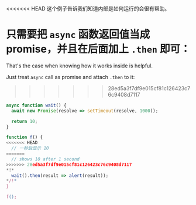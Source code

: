 
<<<<<<< HEAD
这个例子告诉我们知道内部是如何运行的会很有帮助。

只需要把 `async` 函数返回值当成 promise，并且在后面加上 `.then` 即可：
=======
That's the case when knowing how it works inside is helpful.

Just treat `async` call as promise and attach `.then` to it:
>>>>>>> 28ed5a3f7df9e015cf81c126423c76c9408d7117
```js run
async function wait() {
  await new Promise(resolve => setTimeout(resolve, 1000));

  return 10;
}

function f() {
<<<<<<< HEAD
  // 一秒后显示 10
=======
  // shows 10 after 1 second
>>>>>>> 28ed5a3f7df9e015cf81c126423c76c9408d7117
*!*
  wait().then(result => alert(result));
*/!*
}

f();
```
